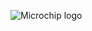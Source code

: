 
![Microchip logo](https://user-images.githubusercontent.com/15937399/75967776-55a20700-5ef2-11ea-9612-ded316e5f893.png)
